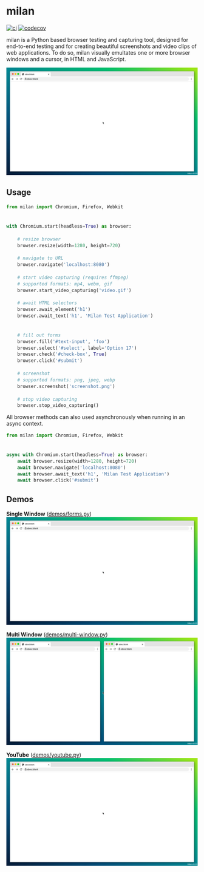 # milan

[![ci](https://github.com/fscherf/milan/actions/workflows/ci.yml/badge.svg?branch=master)](https://github.com/fscherf/milan/actions/workflows/ci.yml)
[![codecov](https://codecov.io/gh/fscherf/milan/graph/badge.svg?token=2VRXXVNCVU)](https://codecov.io/gh/fscherf/milan)

milan is a Python based browser testing and capturing tool, designed for
end-to-end testing and for creating beautiful screenshots and video clips of
web applications. To do so, milan visually emultates one or more browser
windows and a cursor, in HTML and JavaScript.

![form-demo.gif](doc/demos/form.gif)

## Usage
```python
from milan import Chromium, Firefox, Webkit


with Chromium.start(headless=True) as browser:

    # resize browser
    browser.resize(width=1280, height=720)

    # navigate to URL
    browser.navigate('localhost:8080')

    # start video capturing (requires ffmpeg)
    # supported formats: mp4, webm, gif
    browser.start_video_capturing('video.gif')

    # await HTML selectors
    browser.await_element('h1')
    browser.await_text('h1', 'Milan Test Application')


    # fill out forms
    browser.fill('#text-input', 'foo')
    browser.select('#select', label='Option 17')
    browser.check('#check-box', True)
    browser.click('#submit')

    # screenshot
    # supported formats: png, jpeg, webp
    browser.screenshot('screenshot.png')

    # stop video capturing
    browser.stop_video_capturing()
```

All browser methods can also used asynchronously when running in an async
context.

```python
from milan import Chromium, Firefox, Webkit


async with Chromium.start(headless=True) as browser:
    await browser.resize(width=1280, height=720)
    await browser.navigate('localhost:8080')
    await browser.await_text('h1', 'Milan Test Application')
    await browser.click('#submit')
```


## Demos

**Single Window** ([demos/forms.py](demos/forms.py))
![form.gif](doc/demos/form.gif)

**Multi Window** ([demos/multi-window.py](demos/multi-window.py))
![multi-window.gif](doc/demos/multi-window.gif)

**YouTube** ([demos/youtube.py](demos/youtube.py))
![youtube.gif](doc/demos/youtube.gif)
